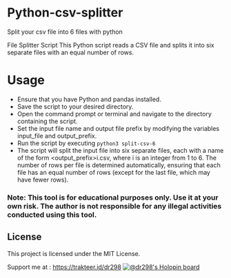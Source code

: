 # Python-csv-splitter
Split your csv file into 6 files with python

File Splitter Script
This Python script reads a CSV file and splits it into six separate files with an equal number of rows.

# Usage
- Ensure that you have Python and pandas installed.
- Save the script to your desired directory.
- Open the command prompt or terminal and navigate to the directory containing the script.
- Set the input file name and output file prefix by modifying the variables input_file and output_prefix.
- Run the script by executing ```python3 split-csv-6```
- The script will split the input file into six separate files, each with a name of the form <output_prefix>i.csv, where i is an integer from 1 to 6. The number of rows per file is determined automatically, ensuring that each file has an equal number of rows (except for the last file, which may have fewer rows).

### Note: This tool is for educational purposes only. Use it at your own risk. The author is not responsible for any illegal activities conducted using this tool.

## License
This project is licensed under the MIT License.

Support me at : https://trakteer.id/dr298
[![@dr298's Holopin board](https://holopin.me/dr298)](https://holopin.io/@dr298)

